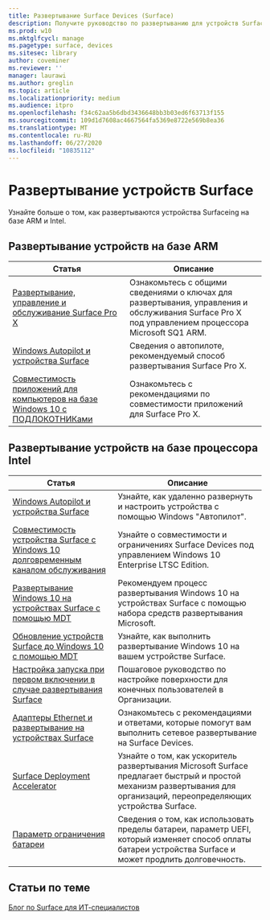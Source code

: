 ```yaml
---
title: Развертывание Surface Devices (Surface)
description: Получите руководство по развертыванию для устройств Surface, включая сведения о MDT, настройке запуска при первом включении, адаптерах Ethernet и Surface Deployment Accelerator.
ms.prod: w10
ms.mktglfcycl: manage
ms.pagetype: surface, devices
ms.sitesec: library
author: coveminer
ms.reviewer: ''
manager: laurawi
ms.author: greglin
ms.topic: article
ms.localizationpriority: medium
ms.audience: itpro
ms.openlocfilehash: f34c62aa5b6dbd3436648bb3b03ed6f63713f155
ms.sourcegitcommit: 109d1d7608ac4667564fa5369e8722e569b8ea36
ms.translationtype: MT
ms.contentlocale: ru-RU
ms.lasthandoff: 06/27/2020
ms.locfileid: "10835112"
---
```

# Развертывание устройств Surface

Узнайте больше о том, как развертываются устройства Surfaceing на базе ARM и Intel.

##  <a name="deploying-arm-based-devices"></a>Развертывание устройств на базе ARM

| Статья | Описание |
| --- | --- |
| [Развертывание, управление и обслуживание Surface Pro X](surface-pro-arm-app-management.md) | Ознакомьтесь с общими сведениями о ключах для развертывания, управления и обслуживания Surface Pro X под управлением процессора Microsoft SQ1 ARM. |
| [Windows Autopilot и устройства Surface](windows-autopilot-and-surface-devices.md) | Сведения о автопилоте, рекомендуемый способ развертывания Surface Pro X. |
| [Совместимость приложений для компьютеров на базе Windows 10 с ПОДЛОКОТНИКами](surface-pro-arm-app-performance.md) | Ознакомьтесь с рекомендациями по совместимости приложений для Surface Pro X. |


##  <a name="deploying-intel-based-devices"></a>Развертывание устройств на базе процессора Intel 

| Статья | Описание |
| --- | --- |
| [Windows Autopilot и устройства Surface](windows-autopilot-and-surface-devices.md) | Узнайте, как удаленно развернуть и настроить устройства с помощью Windows "Автопилот". |
| [Совместимость устройства Surface с Windows 10 долговременным каналом обслуживания](surface-device-compatibility-with-windows-10-ltsc.md) | Узнайте о совместимости и ограничениях Surface Devices под управлением Windows 10 Enterprise LTSC Edition. |
| [Развертывание Windows 10 на устройствах Surface с помощью MDT](deploy-windows-10-to-surface-devices-with-mdt.md) | Рекомендуем процесс развертывания Windows 10 на устройствах Surface с помощью набора средств развертывания Microsoft.|
| [Обновление устройств Surface до Windows 10 с помощью MDT](upgrade-surface-devices-to-windows-10-with-mdt.md)| Узнайте, как выполнить развертывание Windows 10 на вашем устройстве Surface. |
| [Настройка запуска при первом включении в случае развертывания Surface](customize-the-oobe-for-surface-deployments.md)| Пошаговое руководство по настройке поверхности для конечных пользователей в Организации.|
| [Адаптеры Ethernet и развертывание на устройствах Surface](ethernet-adapters-and-surface-device-deployment.md)| Ознакомьтесь с рекомендациями и ответами, которые помогут вам выполнить сетевое развертывание на Surface Devices.|
| [Surface Deployment Accelerator](microsoft-surface-deployment-accelerator.md)| Узнайте о том, как ускоритель развертывания Microsoft Surface предлагает быстрый и простой механизм развертывания для организаций, переопределяющих устройства Surface. |
[Параметр ограничения батареи](battery-limit.md) | Сведения о том, как использовать пределы батареи, параметр UEFI, который изменяет способ оплаты батареи устройства Surface и может продлить долговечность.

##  <a name="related-topics"></a>Статьи по теме

[Блог по Surface для ИТ-специалистов](https://techcommunity.microsoft.com/t5/Surface-IT-Pro-Blog/bg-p/SurfaceITPro)

